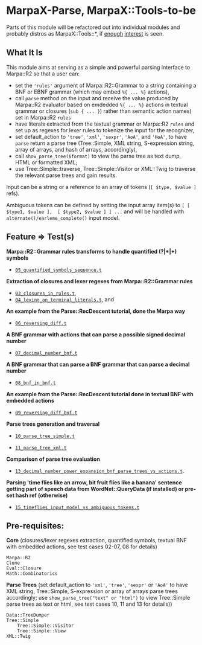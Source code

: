 MarpaX-Parse, MarpaX::Tools-to-be
=================================

Parts of this module will be refactored out into individual modules and probably distros as MarpaX::Tools::*, if [enough](http://blogs.perl.org/users/rns/2012/11/a-lexer-for-marpar2.html) [interest](http://blogs.perl.org/users/rns/2012/11/a-parser-for-marpar2.html) is seen.

What It Is
----------

This module aims at serving as a simple and powerful parsing interface to Marpa::R2 so that a user can:

* set the `'rules'` argument of Marpa::R2::Grammar to a string containing a BNF or EBNF grammar (which may embed `%{ ... %}` actions), 
* call `parse` method on the input and receive the value produced by Marpa::R2 evaluator based on emdedded `%{ ... %}` actions in textual grammar or closures (`sub { ... }`) rather than semantic action names) set in Marpa::R2 `rules`
* have literals extracted from the textual grammar or Marpa::R2 `rules` and set up as regexes  for lexer rules to tokenize the input for the recognizer, 
* set default_action to `'tree'`, `'xml'`, `'sexpr'`, `'AoA'`, and `'HoA'`, to have `parse` return a parse tree (Tree::Simple, XML string, S-expression string, array of arrays, and hash of arrays, accordingly), 
* call `show_parse_tree($format)` to view the parse tree as text dump, HTML or formatted XML;
* use Tree::Simple::traverse, Tree::Simple::Visitor or XML::Twig to traverse the relevant parse trees and gain results.

Input can be a string or a reference to an array of tokens (`[ $type, $value ]` refs). 

Ambiguous tokens can be defined by setting the input array item(s) to 
`[ [ $type1, $value ],  [ $type2, $value ] ] ...` and will be handled with 
`alternate()/earleme_complete()` input model.

Feature => Test(s)
------------------

**Marpa::R2::Grammar rules transforms to handle quantified (?|*|+) symbols**

-	[`05_quantified_symbols_sequence.t`](https://github.com/rns/MarpaX-Parse/blob/master/t/05_quantified_symbols_sequence.t)

**Extraction of closures and lexer regexes from Marpa::R2::Grammar rules**

-	[`03_closures_in_rules.t`](https://github.com/rns/MarpaX-Parse/blob/master/t/03_closures_in_rules.t),
-	[`04_lexing_on_terminal_literals.t`](https://github.com/rns/MarpaX-Parse/blob/master/t/04_lexing_on_terminal_literals.t), and

**An example from the Parse::RecDescent tutorial, done the Marpa way**

-	[`06_reversing_diff.t`](https://github.com/rns/MarpaX-Parse/blob/master/t/06_reversing_diff.t)

**A BNF grammar with actions that can parse a possible signed decimal number**

-	[`07_decimal_number_bnf.t`](https://github.com/rns/MarpaX-Parse/blob/master/t/07_decimal_number_bnf.t)

**A BNF grammar that can parse a BNF grammar that can parse a decimal number**

-	[`08_bnf_in_bnf.t`](https://github.com/rns/MarpaX-Parse/blob/master/t/08_bnf_in_bnf.t)

**An example from the Parse::RecDescent tutorial done in textual BNF with embedded actions**

-	[`09_reversing_diff_bnf.t`](https://github.com/rns/MarpaX-Parse/blob/master/t/09_reversing_diff_bnf.t)

**Parse trees generation and traversal**

-	[`10_parse_tree_simple.t`](https://github.com/rns/MarpaX-Parse/blob/master/t/10_parse_tree_simple.t)

-	[`11_parse_tree_xml.t`](https://github.com/rns/MarpaX-Parse/blob/master/t/11_parse_tree_xml.t)

**Comparison of parse tree evaluation**

-	[`13_decimal_number_power_expansion_bnf_parse_trees_vs_actions.t`](https://github.com/rns/MarpaX-Parse/blob/master/t/13_decimal_number_power_expansion_bnf_parse_trees_vs_actions.t).

**Parsing 'time flies like an arrow, bit fruit flies like a banana' sentence getting part of speech data from WordNet::QueryData (if installed) or pre-set hash ref (otherwise)**

-	[`15_timeflies_input_model_vs_ambiguous_tokens.t`](https://github.com/rns/MarpaX-Parse/blob/master/t/15_timeflies_input_model_vs_ambiguous_tokens.t)

Pre-requisites:
---------------

**Core** (closures/lexer regexes extraction, quantified symbols, textual BNF with embedded actions, see test cases 02-07, 08 for details)

	Marpa::R2
	Clone
	Eval::Closure
	Math::Combinatorics

**Parse Trees** (set default_action to `'xml'`, `'tree'`, `'sexpr'` or `'AoA'` to have XML string, Tree::Simple, S-expression or array of arrays parse trees accordingly; use `show_parse_tree("text" or "html")` to view Tree::Simple parse trees as text or html, see test cases 10, 11 and 13 for details))

	Data::TreeDumper
	Tree::Simple
		Tree::Simple::Visitor
		Tree::Simple::View
	XML::Twig
